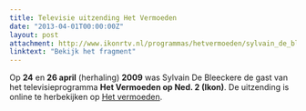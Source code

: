 ```yaml
---
title: Televisie uitzending Het Vermoeden
date: "2013-04-01T00:00:00Z"
layout: post
attachment: http://www.ikonrtv.nl/programmas/hetvermoeden/sylvain_de_bleeckere/
linktext: "Bekijk het fragment"
---
```

Op **24** en **26 april** (herhaling) **2009** was Sylvain De Bleeckere de gast van het televisieprogramma **Het Vermoeden op Ned. 2 (Ikon)**. De uitzending is online te herbekijken op [Het vermoeden](http://www.ikonrtv.nl/programmas/hetvermoeden/sylvain_de_bleeckere/).
 
